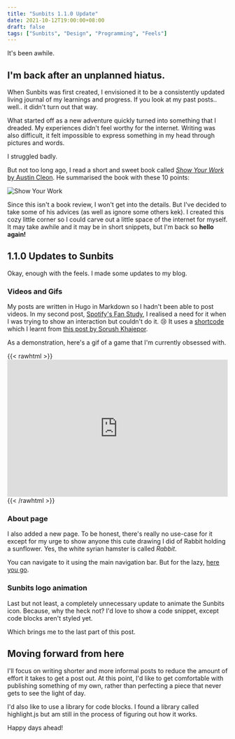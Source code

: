 ```yaml
---
title: "Sunbits 1.1.0 Update"
date: 2021-10-12T19:00:00+08:00
draft: false
tags: ["Sunbits", "Design", "Programming", "Feels"]
---
```

It's been awhile.

## I'm back after an unplanned hiatus.

When Sunbits was first created, I envisioned it to be a consistently updated living journal of my learnings and progress. If you look at my past posts.. well.. it didn't turn out that way.

What started off as a new adventure quickly turned into something that I dreaded. My experiences didn't feel worthy for the internet. Writing was also difficult, it felt impossible to express something in my head through pictures and words.

I struggled badly.

But not too long ago, I read a short and sweet book called [_Show Your Work_ by Austin Cleon](https://austinkleon.com/show-your-work/). He summarised the book with these 10 points:

![Show Your Work](/images/sunbits-1.1.0-update-show-your-work.jpeg)

Since this isn't a book review, I won't get into the details. But I've decided to take some of his advices (as well as ignore some others kek). I created this cozy little corner so I could carve out a little space of the internet for myself. It may take awhile and it may be in short snippets, but I'm back so **hello again!**
## 1.1.0 Updates to Sunbits

Okay, enough with the feels. I made some updates to my blog. 

### Videos and Gifs
My posts are written in Hugo in Markdown so I hadn't been able to post videos. In my second post, [Spotify's Fan Study](/posts/spotify-fan-study), I realised a need for it when I was trying to show an interaction but couldn't do it. 😢 It uses a [shortcode](https://gohugo.io/content-management/shortcodes/) which I learnt from [this post by Sorush Khajepor](https://iamsorush.com/posts/add-video-to-hugo-post/).

As a demonstration, here's a gif of a game that I'm currently obsessed with.

{{< rawhtml >}}
    <iframe src="https://giphy.com/embed/KufI7NaMR1Epa" width="100%" height="313" frameBorder="0" class="giphy-embed" allowFullScreen></iframe>
{{< /rawhtml >}}

### About page
I also added a new page. To be honest, there's really no use-case for it except for my urge to show anyone this cute drawing I did of Rabbit holding a sunflower. Yes, the white syrian hamster is called _Rabbit_.

You can navigate to it using the main navigation bar. But for the lazy, [here you go](/about).

### Sunbits logo animation
Last but not least, a completely unnecessary update to animate the Sunbits icon. Because, why the heck not? I'd love to show a code snippet, except code blocks aren't styled yet. 

Which brings me to the last part of this post.

## Moving forward from here

I'll focus on writing shorter and more informal posts to reduce the amount of effort it takes to get a post out. At this point, I'd like to get comfortable with publishing something of my own, rather than perfecting a piece that never gets to see the light of day.

I'd also like to use a library for code blocks. I found a library called highlight.js but am still in the process of figuring out how it works. 

Happy days ahead!